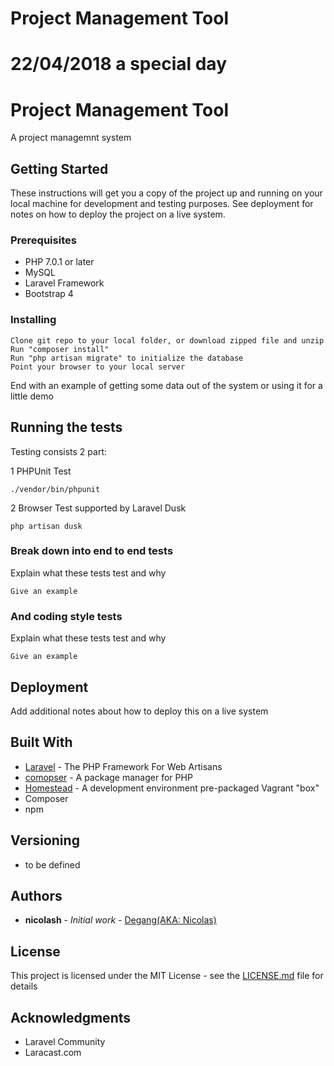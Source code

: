 # Project Management Tool
# 22/04/2018 a special day

# Project Management Tool

A project managemnt system

## Getting Started

These instructions will get you a copy of the project up and running on your local machine for development and testing purposes. See deployment for notes on how to deploy the project on a live system.

### Prerequisites

* PHP 7.0.1 or later
* MySQL
* Laravel Framework
* Bootstrap 4 

### Installing

```
Clone git repo to your local folder, or download zipped file and unzip 
Run "composer install"
Run "php artisan migrate" to initialize the database
Point your browser to your local server
```

End with an example of getting some data out of the system or using it for a little demo

## Running the tests

Testing consists 2 part: 

1 PHPUnit Test
```
./vendor/bin/phpunit
```
2 Browser Test supported by Laravel Dusk
```
php artisan dusk
```

### Break down into end to end tests

Explain what these tests test and why

```
Give an example
```

### And coding style tests

Explain what these tests test and why

```
Give an example
```

## Deployment

Add additional notes about how to deploy this on a live system

## Built With

* [Laravel](https://laravel.com/) - The PHP Framework For Web Artisans
* [comopser](https://getcomposer.org/) - A package manager for PHP
* [Homestead](https://laravel.com/docs/5.0/homestead) - A development environment pre-packaged Vagrant "box"
* Composer
* npm



## Versioning

* to be defined 

## Authors

* **nicolash** - *Initial work* - [Degang(AKA: Nicolas)](https://github.com/degangh)

## License

This project is licensed under the MIT License - see the [LICENSE.md](LICENSE.md) file for details

## Acknowledgments

* Laravel Community
* Laracast.com
